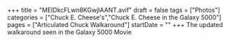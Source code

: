 +++
title = "MEIDkcFLwn8KGwjIAANT.avif"
draft = false
tags = ["Photos"]
categories = ["Chuck E. Cheese's","Chuck E. Cheese in the Galaxy 5000"]
pages = ["Articulated Chuck Walkaround"]
startDate = ""
+++
The updated walkaround seen in the Galaxy 5000 Movie
